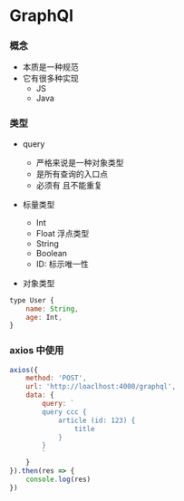 # GraphQl

### 概念
- 本质是一种规范  
- 它有很多种实现
    - JS
    - Java

### 类型
- query 
    - 严格来说是一种对象类型
    - 是所有查询的入口点
    - 必须有 且不能重复

- 标量类型
    - Int
    - Float 浮点类型
    - String
    - Boolean
    - ID: 标示唯一性

- 对象类型
```js
type User {
    name: String,
    age: Int,
}
```

### axios 中使用 
```js
axios({
    method: 'POST',
    url: 'http://loaclhost:4000/graphql',
    data: {
        query: `
        query ccc {
            article (id: 123) {
                title
            }
        }
        `
    }
}).then(res => {
    console.log(res)
})
```
